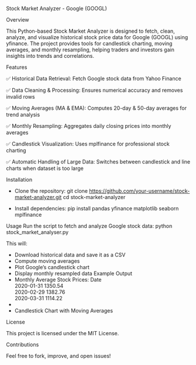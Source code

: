Stock Market Analyzer - Google (GOOGL)

Overview

This Python-based Stock Market Analyzer is designed to fetch, clean, analyze, and visualize historical stock price data for Google (GOOGL) using yfinance. The project provides tools for candlestick charting, moving averages, and monthly resampling, helping traders and investors gain insights into trends and correlations.

Features

✅ Historical Data Retrieval: Fetch Google stock data from Yahoo Finance

✅ Data Cleaning & Processing: Ensures numerical accuracy and removes invalid rows

✅ Moving Averages (MA & EMA): Computes 20-day & 50-day averages for trend analysis

✅ Monthly Resampling: Aggregates daily closing prices into monthly averages

✅ Candlestick Visualization: Uses mplfinance for professional stock charting

✅ Automatic Handling of Large Data: Switches between candlestick and line charts when dataset is too large

Installation
- Clone the repository:
git clone https://github.com/your-username/stock-market-analyzer.git
cd stock-market-analyzer

- Install dependencies:
pip install pandas yfinance matplotlib seaborn mplfinance


Usage
Run the script to fetch and analyze Google stock data:
python stock_market_analyser.py


This will:
- Download historical data and save it as a CSV
- Compute moving averages
- Plot Google’s candlestick chart
- Display monthly resampled data
Example Output
- Monthly Average Stock Prices:
Date      
2020-01-31    1350.54  
2020-02-29    1382.76  
2020-03-31    1114.22  
- 
- Candlestick Chart with Moving Averages

License

This project is licensed under the MIT License.

Contributions

Feel free to fork, improve, and open issues!
